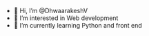 - 👋 Hi, I’m @DhwaarakeshV
- 👀 I’m interested in Web development
- 🌱 I’m currently learning Python and front end

